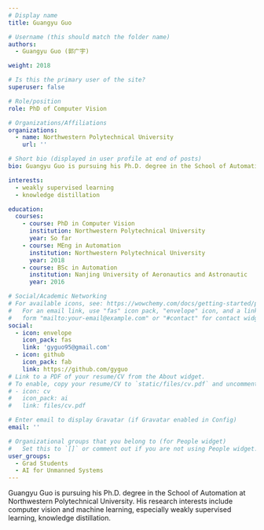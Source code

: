 ```yaml
---
# Display name
title: Guangyu Guo

# Username (this should match the folder name)
authors:
  - Guangyu Guo (郭广宇)

weight: 2018

# Is this the primary user of the site?
superuser: false

# Role/position
role: PhD of Computer Vision

# Organizations/Affiliations
organizations:
  - name: Northwestern Polytechnical University
    url: ''

# Short bio (displayed in user profile at end of posts)
bio: Guangyu Guo is pursuing his Ph.D. degree in the School of Automation at Northwestern Polytechnical University.

interests:
  - weakly supervised learning
  - knowledge distillation

education:
  courses:
    - course: PhD in Computer Vision
      institution: Northwestern Polytechnical University
      year: So far
    - course: MEng in Automation
      institution: Northwestern Polytechnical University
      year: 2018
    - course: BSc in Automation
      institution: Nanjing University of Aeronautics and Astronautic
      year: 2016

# Social/Academic Networking
# For available icons, see: https://wowchemy.com/docs/getting-started/page-builder/#icons
#   For an email link, use "fas" icon pack, "envelope" icon, and a link in the
#   form "mailto:your-email@example.com" or "#contact" for contact widget.
social:
  - icon: envelope
    icon_pack: fas
    link: 'gyguo95@gmail.com'
  - icon: github
    icon_pack: fab
    link: https://github.com/gyguo
# Link to a PDF of your resume/CV from the About widget.
# To enable, copy your resume/CV to `static/files/cv.pdf` and uncomment the lines below.
# - icon: cv
#   icon_pack: ai
#   link: files/cv.pdf

# Enter email to display Gravatar (if Gravatar enabled in Config)
email: ''

# Organizational groups that you belong to (for People widget)
#   Set this to `[]` or comment out if you are not using People widget.
user_groups:
  - Grad Students
  - AI for Unmanned Systems
---
```


Guangyu Guo is pursuing his Ph.D. degree in the School of Automation at Northwestern Polytechnical University. His research interests include computer vision and machine learning, especially weakly supervised learning, knowledge distillation.